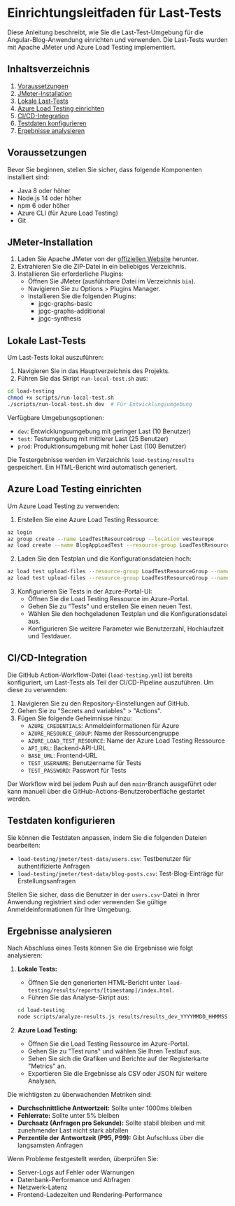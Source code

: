 # Einrichtungsleitfaden für Last-Tests

Diese Anleitung beschreibt, wie Sie die Last-Test-Umgebung für die Angular-Blog-Anwendung einrichten und verwenden. Die Last-Tests wurden mit Apache JMeter und Azure Load Testing implementiert.

## Inhaltsverzeichnis

1. [Voraussetzungen](#voraussetzungen)
2. [JMeter-Installation](#jmeter-installation)
3. [Lokale Last-Tests](#lokale-last-tests)
4. [Azure Load Testing einrichten](#azure-load-testing-einrichten)
5. [CI/CD-Integration](#ci/cd-integration)
6. [Testdaten konfigurieren](#testdaten-konfigurieren)
7. [Ergebnisse analysieren](#ergebnisse-analysieren)

## Voraussetzungen

Bevor Sie beginnen, stellen Sie sicher, dass folgende Komponenten installiert sind:

- Java 8 oder höher
- Node.js 14 oder höher
- npm 6 oder höher
- Azure CLI (für Azure Load Testing)
- Git

## JMeter-Installation

1. Laden Sie Apache JMeter von der [offiziellen Website](https://jmeter.apache.org/download_jmeter.cgi) herunter.
2. Extrahieren Sie die ZIP-Datei in ein beliebiges Verzeichnis.
3. Installieren Sie erforderliche Plugins:
   - Öffnen Sie JMeter (ausführbare Datei im Verzeichnis `bin`).
   - Navigieren Sie zu Options > Plugins Manager.
   - Installieren Sie die folgenden Plugins:
     - jpgc-graphs-basic
     - jpgc-graphs-additional
     - jpgc-synthesis

## Lokale Last-Tests

Um Last-Tests lokal auszuführen:

1. Navigieren Sie in das Hauptverzeichnis des Projekts.
2. Führen Sie das Skript `run-local-test.sh` aus:

```bash
cd load-testing
chmod +x scripts/run-local-test.sh
./scripts/run-local-test.sh dev  # Für Entwicklungsumgebung
```

Verfügbare Umgebungsoptionen:
- `dev`: Entwicklungsumgebung mit geringer Last (10 Benutzer)
- `test`: Testumgebung mit mittlerer Last (25 Benutzer)
- `prod`: Produktionsumgebung mit hoher Last (100 Benutzer)

Die Testergebnisse werden im Verzeichnis `load-testing/results` gespeichert. Ein HTML-Bericht wird automatisch generiert.

## Azure Load Testing einrichten

Um Azure Load Testing zu verwenden:

1. Erstellen Sie eine Azure Load Testing Ressource:

```bash
az login
az group create --name LoadTestResourceGroup --location westeurope
az load create --name BlogAppLoadTest --resource-group LoadTestResourceGroup --location westeurope
```

2. Laden Sie den Testplan und die Konfigurationsdateien hoch:

```bash
az load test upload-files --resource-group LoadTestResourceGroup --name BlogAppLoadTest --test-file load-testing/jmeter/blog-app-test-plan.jmx
az load test upload-files --resource-group LoadTestResourceGroup --name BlogAppLoadTest --test-file load-testing/azure/load-test-config.yaml
```

3. Konfigurieren Sie Tests in der Azure-Portal-UI:
   - Öffnen Sie die Load Testing Ressource im Azure-Portal.
   - Gehen Sie zu "Tests" und erstellen Sie einen neuen Test.
   - Wählen Sie den hochgeladenen Testplan und die Konfigurationsdatei aus.
   - Konfigurieren Sie weitere Parameter wie Benutzerzahl, Hochlaufzeit und Testdauer.

## CI/CD-Integration

Die GitHub Action-Workflow-Datei (`load-testing.yml`) ist bereits konfiguriert, um Last-Tests als Teil der CI/CD-Pipeline auszuführen. Um diese zu verwenden:

1. Navigieren Sie zu den Repository-Einstellungen auf GitHub.
2. Gehen Sie zu "Secrets and variables" > "Actions".
3. Fügen Sie folgende Geheimnisse hinzu:
   - `AZURE_CREDENTIALS`: Anmeldeinformationen für Azure
   - `AZURE_RESOURCE_GROUP`: Name der Ressourcengruppe
   - `AZURE_LOAD_TEST_RESOURCE`: Name der Azure Load Testing Ressource
   - `API_URL`: Backend-API-URL
   - `BASE_URL`: Frontend-URL
   - `TEST_USERNAME`: Benutzername für Tests
   - `TEST_PASSWORD`: Passwort für Tests

Der Workflow wird bei jedem Push auf den `main`-Branch ausgeführt oder kann manuell über die GitHub-Actions-Benutzeroberfläche gestartet werden.

## Testdaten konfigurieren

Sie können die Testdaten anpassen, indem Sie die folgenden Dateien bearbeiten:

- `load-testing/jmeter/test-data/users.csv`: Testbenutzer für authentifizierte Anfragen
- `load-testing/jmeter/test-data/blog-posts.csv`: Test-Blog-Einträge für Erstellungsanfragen

Stellen Sie sicher, dass die Benutzer in der `users.csv`-Datei in Ihrer Anwendung registriert sind oder verwenden Sie gültige Anmeldeinformationen für Ihre Umgebung.

## Ergebnisse analysieren

Nach Abschluss eines Tests können Sie die Ergebnisse wie folgt analysieren:

1. **Lokale Tests:**
   - Öffnen Sie den generierten HTML-Bericht unter `load-testing/results/reports/[timestamp]/index.html`.
   - Führen Sie das Analyse-Skript aus:

   ```bash
   cd load-testing
   node scripts/analyze-results.js results/results_dev_YYYYMMDD_HHMMSS.jtl
   ```

2. **Azure Load Testing:**
   - Öffnen Sie die Load Testing Ressource im Azure-Portal.
   - Gehen Sie zu "Test runs" und wählen Sie Ihren Testlauf aus.
   - Sehen Sie sich die Grafiken und Berichte auf der Registerkarte "Metrics" an.
   - Exportieren Sie die Ergebnisse als CSV oder JSON für weitere Analysen.

Die wichtigsten zu überwachenden Metriken sind:

- **Durchschnittliche Antwortzeit:** Sollte unter 1000ms bleiben
- **Fehlerrate:** Sollte unter 5% bleiben
- **Durchsatz (Anfragen pro Sekunde):** Sollte stabil bleiben und mit zunehmender Last nicht stark abfallen
- **Perzentile der Antwortzeit (P95, P99):** Gibt Aufschluss über die langsamsten Anfragen

Wenn Probleme festgestellt werden, überprüfen Sie:
- Server-Logs auf Fehler oder Warnungen
- Datenbank-Performance und Abfragen
- Netzwerk-Latenz
- Frontend-Ladezeiten und Rendering-Performance